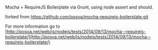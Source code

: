 Mocha + RequireJS Boilerplate via Grunt, using node assert and should.

forked from https://github.com/posva/mocha-requirejs-boilerplate.git

For more information go to [http://posva.net/web/js/nodejs/tests/2014/09/13/mocha--requirejs-boilerplate/](http://posva.net/web/js/nodejs/tests/2014/09/13/mocha--requirejs-boilerplate/)